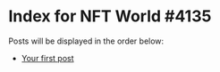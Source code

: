 # Index for NFT World #4135
Posts will be displayed in the order below:

- [Your first post](./001-first.md)

